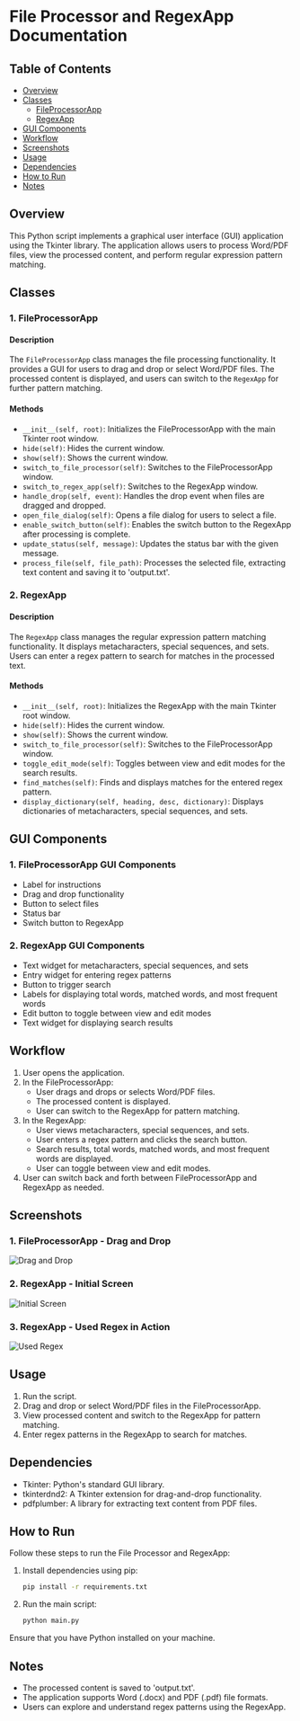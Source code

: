 # File Processor and RegexApp Documentation

## Table of Contents
- [Overview](#overview)
- [Classes](#classes)
  - [FileProcessorApp](#fileprocessorapp)
  - [RegexApp](#regexapp)
- [GUI Components](#gui-components)
- [Workflow](#workflow)
- [Screenshots](#screenshots)
- [Usage](#usage)
- [Dependencies](#dependencies)
- [How to Run](#how-to-run)
- [Notes](#notes)

## Overview

This Python script implements a graphical user interface (GUI) application using the Tkinter library. The application allows users to process Word/PDF files, view the processed content, and perform regular expression pattern matching.

## Classes

### 1. FileProcessorApp

#### Description
The `FileProcessorApp` class manages the file processing functionality. It provides a GUI for users to drag and drop or select Word/PDF files. The processed content is displayed, and users can switch to the `RegexApp` for further pattern matching.

#### Methods
- `__init__(self, root)`: Initializes the FileProcessorApp with the main Tkinter root window.
- `hide(self)`: Hides the current window.
- `show(self)`: Shows the current window.
- `switch_to_file_processor(self)`: Switches to the FileProcessorApp window.
- `switch_to_regex_app(self)`: Switches to the RegexApp window.
- `handle_drop(self, event)`: Handles the drop event when files are dragged and dropped.
- `open_file_dialog(self)`: Opens a file dialog for users to select a file.
- `enable_switch_button(self)`: Enables the switch button to the RegexApp after processing is complete.
- `update_status(self, message)`: Updates the status bar with the given message.
- `process_file(self, file_path)`: Processes the selected file, extracting text content and saving it to 'output.txt'.

### 2. RegexApp

#### Description
The `RegexApp` class manages the regular expression pattern matching functionality. It displays metacharacters, special sequences, and sets. Users can enter a regex pattern to search for matches in the processed text.

#### Methods
- `__init__(self, root)`: Initializes the RegexApp with the main Tkinter root window.
- `hide(self)`: Hides the current window.
- `show(self)`: Shows the current window.
- `switch_to_file_processor(self)`: Switches to the FileProcessorApp window.
- `toggle_edit_mode(self)`: Toggles between view and edit modes for the search results.
- `find_matches(self)`: Finds and displays matches for the entered regex pattern.
- `display_dictionary(self, heading, desc, dictionary)`: Displays dictionaries of metacharacters, special sequences, and sets.

## GUI Components

### 1. FileProcessorApp GUI Components
- Label for instructions
- Drag and drop functionality
- Button to select files
- Status bar
- Switch button to RegexApp

### 2. RegexApp GUI Components
- Text widget for metacharacters, special sequences, and sets
- Entry widget for entering regex patterns
- Button to trigger search
- Labels for displaying total words, matched words, and most frequent words
- Edit button to toggle between view and edit modes
- Text widget for displaying search results


## Workflow

1. User opens the application.
2. In the FileProcessorApp:
   - User drags and drops or selects Word/PDF files.
   - The processed content is displayed.
   - User can switch to the RegexApp for pattern matching.
3. In the RegexApp:
   - User views metacharacters, special sequences, and sets.
   - User enters a regex pattern and clicks the search button.
   - Search results, total words, matched words, and most frequent words are displayed.
   - User can toggle between view and edit modes.
4. User can switch back and forth between FileProcessorApp and RegexApp as needed.

## Screenshots

### 1. FileProcessorApp - Drag and Drop

![Drag and Drop](images/DragAndDrop.png)

### 2. RegexApp - Initial Screen

![Initial Screen](images/InitialScreen.png)

### 3. RegexApp - Used Regex in Action

![Used Regex](images/UsedRegex.png)

## Usage

1. Run the script.
2. Drag and drop or select Word/PDF files in the FileProcessorApp.
3. View processed content and switch to the RegexApp for pattern matching.
4. Enter regex patterns in the RegexApp to search for matches.


## Dependencies

- Tkinter: Python's standard GUI library.
- tkinterdnd2: A Tkinter extension for drag-and-drop functionality.
- pdfplumber: A library for extracting text content from PDF files.


## How to Run

Follow these steps to run the File Processor and RegexApp:

1. Install dependencies using pip:

    ```bash
    pip install -r requirements.txt
    ```

2. Run the main script:

    ```bash
    python main.py
    ```

Ensure that you have Python installed on your machine.

## Notes

- The processed content is saved to 'output.txt'.
- The application supports Word (.docx) and PDF (.pdf) file formats.
- Users can explore and understand regex patterns using the RegexApp.
